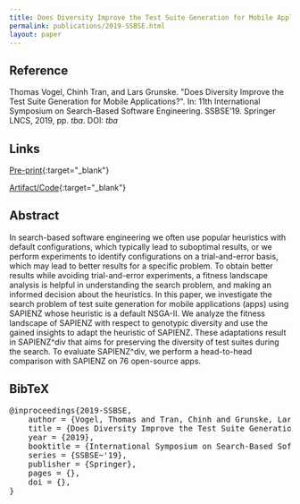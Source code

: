 ```yaml
---
title: Does Diversity Improve the Test Suite Generation for Mobile Applications?
permalink: publications/2019-SSBSE.html
layout: paper
---
```


## Reference

Thomas Vogel, Chinh Tran, and Lars Grunske. "Does Diversity Improve the Test Suite Generation for Mobile Applications?". In: 11th International Symposium on Search-Based Software Engineering. SSBSE’19. Springer LNCS, 2019, pp. _tba_. DOI: _tba_

## Links
[Pre-print](https://arxiv.org/abs/1906.08142){:target="_blank"}

[Artifact/Code](https://github.com/thomas-vogel/sapienzdiv-ssbse19){:target="_blank"}

## Abstract
In search-based software engineering we often use popular heuristics with default configurations, which typically lead to suboptimal results, or we perform experiments to identify configurations on a trial-and-error basis, which may lead to better results for a specific problem. To obtain better results while avoiding trial-and-error experiments, a fitness landscape analysis is helpful in understanding the search problem, and making an informed decision about the heuristics. In this paper, we investigate the search problem of test suite generation for mobile applications (apps) using SAPIENZ whose heuristic is a default NSGA-II. We analyze the fitness landscape of SAPIENZ with respect to genotypic diversity and use the gained insights to adapt the heuristic of SAPIENZ. These adaptations result in SAPIENZ^div that aims for preserving the diversity of test suites during the search. To evaluate SAPIENZ^div, we perform a head-to-head comparison with SAPIENZ on 76 open-source apps.

## BibTeX

<div class="bibtex">
<pre>@inproceedings{2019-SSBSE,
    author = {Vogel, Thomas and Tran, Chinh and Grunske, Lars},
    title = {Does Diversity Improve the Test Suite Generation for Mobile Applications?},
    year = {2019},
    booktitle = {International Symposium on Search-Based Software Engineering},
    series = {SSBSE~'19},
    publisher = {Springer},
    pages = {},
    doi = {},
}</pre>
</div>
